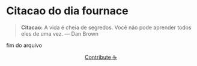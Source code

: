 # Citacao do dia fournace

> **Citacao:** A vida é cheia de segredos. Você não pode aprender todos eles de uma vez. — Dan Brown

fim do arquivo

<watermark-footer>
<p align="center">
  <a href="https://github.com/ruisuan/ruisuan/blob/main/contribute.md">Contribute ☕</a>
</p>
</watermark-footer>
